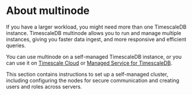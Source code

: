 # About multinode
If you have a larger workload, you might need more than one TimescaleDB
instance. TimescaleDB multinode allows you to run and manage multiple instances,
giving you faster data ingest, and more responsive and efficient queries.

You can use multinode on a self-managed TimescaleDB instance, or you can use it
on [Timescale Cloud][multinode-cloud] or
[Managed Service for TimescaleDB][multinode-mst].

This section contains instructions to set up a self-managed cluster, including
configuring the nodes for secure communication and creating users and roles
across servers.


[multinode-cloud]: timescale-cloud/:currentVersion:/cloud-multi-node
[multinode-mst]: timescale-mst/:currentVersion:/mst-multi-node
